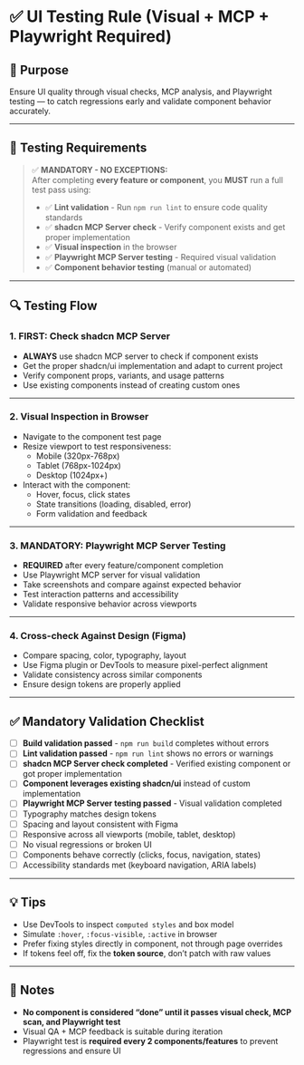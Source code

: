 # ✅ UI Testing Rule (Visual + MCP + Playwright Required)

## 🎯 Purpose

Ensure UI quality through visual checks, MCP analysis, and Playwright testing — to catch regressions early and validate component behavior accurately.

---

## 🧪 Testing Requirements

> ✅ **MANDATORY - NO EXCEPTIONS:**  
> After completing **every feature or component**, you **MUST** run a full test pass using:
>
> - ✅ **Lint validation** - Run `npm run lint` to ensure code quality standards
> - ✅ **shadcn MCP Server check** - Verify component exists and get proper implementation
> - ✅ **Visual inspection** in the browser
> - ✅ **Playwright MCP Server testing** - Required visual validation
> - ✅ **Component behavior testing** (manual or automated)

---

## 🔍 Testing Flow

### 1. **FIRST: Check shadcn MCP Server**

- **ALWAYS** use shadcn MCP server to check if component exists
- Get the proper shadcn/ui implementation and adapt to current project
- Verify component props, variants, and usage patterns
- Use existing components instead of creating custom ones

---

### 2. **Visual Inspection in Browser**

- Navigate to the component test page
- Resize viewport to test responsiveness:
  - Mobile (320px-768px)
  - Tablet (768px-1024px)
  - Desktop (1024px+)
- Interact with the component:
  - Hover, focus, click states
  - State transitions (loading, disabled, error)
  - Form validation and feedback

---

### 3. **MANDATORY: Playwright MCP Server Testing**

- **REQUIRED** after every feature/component completion
- Use Playwright MCP server for visual validation
- Take screenshots and compare against expected behavior
- Test interaction patterns and accessibility
- Validate responsive behavior across viewports

---

### 4. **Cross-check Against Design (Figma)**

- Compare spacing, color, typography, layout
- Use Figma plugin or DevTools to measure pixel-perfect alignment
- Validate consistency across similar components
- Ensure design tokens are properly applied

---

## ✅ Mandatory Validation Checklist

- [ ] **Build validation passed** - `npm run build` completes without errors
- [ ] **Lint validation passed** - `npm run lint` shows no errors or warnings
- [ ] **shadcn MCP Server check completed** - Verified existing component or got proper implementation
- [ ] **Component leverages existing shadcn/ui** instead of custom implementation
- [ ] **Playwright MCP Server testing passed** - Visual validation completed
- [ ] Typography matches design tokens
- [ ] Spacing and layout consistent with Figma
- [ ] Responsive across all viewports (mobile, tablet, desktop)
- [ ] No visual regressions or broken UI
- [ ] Components behave correctly (clicks, focus, navigation, states)
- [ ] Accessibility standards met (keyboard navigation, ARIA labels)

---

## 💡 Tips

- Use DevTools to inspect `computed styles` and box model
- Simulate `:hover`, `:focus-visible`, `:active` in browser
- Prefer fixing styles directly in component, not through page overrides
- If tokens feel off, fix the **token source**, don’t patch with raw values

---

## 📌 Notes

- **No component is considered “done” until it passes visual check, MCP scan, and Playwright test**
- Visual QA + MCP feedback is suitable during iteration
- Playwright test is **required every 2 components/features** to prevent regressions and ensure UI
